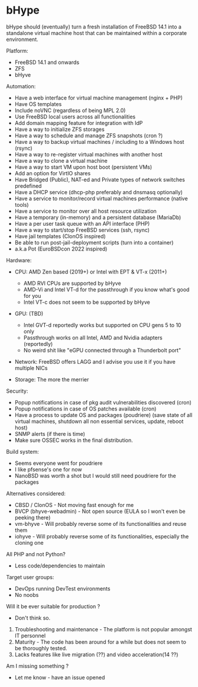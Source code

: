 # bHype
bHype should (eventually) turn a fresh installation of FreeBSD 14.1 into a standalone virtual machine host that can be maintained within a corporate environment.

Platform: 
+ FreeBSD 14.1 and onwards
+ ZFS
+ bHyve

Automation:
+ Have a web interface for virtual machine management (nginx + PHP)
+ Have OS templates
+ Include noVNC (regardless of being MPL 2.0)
+ Use FreeBSD local users across all functionalities
+ Add domain mapping feature for integration with IdP
+ Have a way to initialize ZFS storages
+ Have a way to schedule and manage ZFS snapshots (cron ?)
+ Have a way to backup virtual machines / including to a Windows host (rsync)
+ Have a way to re-register virtual machines with another host
+ Have a way to clone a virtual machine
+ Have a way to start VM upon host boot (persistent VMs)
+ Add an option for VirtIO shares
+ Have Bridged (Public), NAT-ed and Private types of network switches predefined
+ Have a DHCP service (dhcp-php preferably and dnsmasq optionally)
+ Have a service to monitor/record virtual machines performance (native tools)
+ Have a service to monitor over all host resource utilization 
+ Have a temporary (in-memory) and a persistent database (MariaDb)
+ Have a per user task queue with an API interface (PHP)
+ Have a way to start/stop FreeBSD services (ssh, rsync)
+ Have jail templates (ClonOS inspired)
+ Be able to run post-jail-deployment scripts (turn into a container)
+ a.k.a Pot (EuroBSDcon 2022 inspired)

Hardware:
- CPU: AMD Zen based (2019+) or Intel with EPT & VT-x (2011+)
	- AMD RVI CPUs are supported by bHyve
	- AMD-Vi and Intel VT-d for the passthrough if you know what's good for you
	- Intel VT-c does not seem to be supported by bHyve

- GPU: (TBD)
	- Intel GVT-d reportedly works but supported on CPU gens 5 to 10 only
	- Passthrough works on all Intel, AMD and Nvidia adapters (reportedly)
	- No weird shit like "eGPU connected through a Thunderbolt port"

- Network: FreeBSD offers LAGG and I advise you use it if you have multiple NICs
- Storage: The more the merrier


Security:
+ Popup notifications in case of pkg audit vulnerabilities discovered (cron)
+ Popup notifications in case of OS patches available (cron)
+ Have a process to update OS and packages (poudriere)
  (save state of all virtual machines, shutdown all non essential services, update, reboot host)
+ SNMP alerts (if there is time)
+ Make sure OSSEC works in the final distribution.

Build system:
+ Seems everyone went for poudriere
+ I like pfsense's one for now
+ NanoBSD was worth a shot but I would still need poudriere for the packages

Alternatives considered:
+ CBSD / ClonOS - Not moving fast enough for me
+ BVCP (bhyve-webadmin) - Not open source (EULA so I won't even be peeking there)
+ vm-bhyve - Will probably reverse some of its functionalities and reuse them
+ iohyve - Will probably reverse some of its functionalities, especially the cloning one

All PHP and not Python?
+ Less code/dependencies to maintain

Target user groups:
+ DevOps running DevTest environments
+ No noobs

Will it be ever suitable for production ?
+ Don't think so. 
1) Troubleshooting and maintenance - The platform is not popular amongst IT personnel
2) Maturity - The code has been around for a while but does not seem to be thoroughly tested.
3) Lacks features like live migration (??) and video acceleration(14 ??)

Am I missing something ?
+ Let me know - have an issue opened

